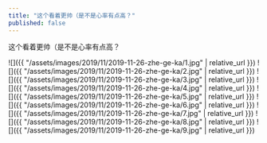 ```yaml
---
title: "这个看着更帅（是不是心率有点高？"
published: false
---
```

这个看着更帅（是不是心率有点高？



![]({{ "/assets/images/2019/11/2019-11-26-zhe-ge-ka/1.jpg" | relative_url }})
![]({{ "/assets/images/2019/11/2019-11-26-zhe-ge-ka/2.jpg" | relative_url }})
![]({{ "/assets/images/2019/11/2019-11-26-zhe-ge-ka/3.jpg" | relative_url }})
![]({{ "/assets/images/2019/11/2019-11-26-zhe-ge-ka/4.jpg" | relative_url }})
![]({{ "/assets/images/2019/11/2019-11-26-zhe-ge-ka/5.jpg" | relative_url }})
![]({{ "/assets/images/2019/11/2019-11-26-zhe-ge-ka/6.jpg" | relative_url }})
![]({{ "/assets/images/2019/11/2019-11-26-zhe-ge-ka/7.jpg" | relative_url }})
![]({{ "/assets/images/2019/11/2019-11-26-zhe-ge-ka/8.jpg" | relative_url }})
![]({{ "/assets/images/2019/11/2019-11-26-zhe-ge-ka/9.jpg" | relative_url }})
